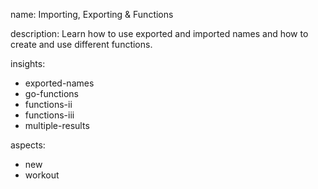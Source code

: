 name: Importing, Exporting & Functions

description: Learn how to use exported and imported names and how to create and use different functions. 

insights:
  - exported-names
  - go-functions
  - functions-ii
  - functions-iii
  - multiple-results

aspects:
  - new
  - workout